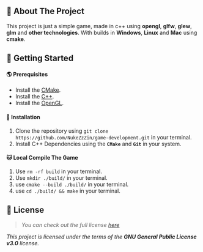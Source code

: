 ## 🌌 About The Project

This project is just a simple game, made in c++ using **opengl**, **glfw**, **glew**, **glm** and **other technologies**. With builds in **Windows**, **Linux** and **Mac** using **cmake**.

## 🚀 Getting Started

#### 🌎 Prerequisites
- Install the [CMake](https://cmake.org/).
- Install the [C++](https://isocpp.org/).
- Install the [OpenGL](https://www.opengl.org/).

#### 🚚 Installation
1. Clone the repository using `git clone https://github.com/NukeZzZin/game-development.git` in your terminal.
2. Install C++ Dependencies using the **`CMake`** and **`Git`** in your system.

#### 🐱‍ Local Compile The Game
1. Use `rm -rf build` in your terminal.
2. Use `mkdir ./build/` in your terminal.
3. use `cmake --build ./build/` in your terminal.
4. use `cd ./build/ && make` in your terminal.

## 📝 License

> *You can check out the full license [here](https://github.com/NukeZzZin/game-development/blob/master/LICENSE)*

*This project is licensed under the terms of the **GNU General Public License v3.0** license.*
